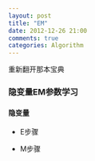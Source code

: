 ```yaml
---
layout: post
title: "EM"
date: 2012-12-26 21:00
comments: true
categories: Algorithm
---
```


重新翻开那本宝典

### 隐变量EM参数学习

#### 隐变量

* E步骤

* M步骤
